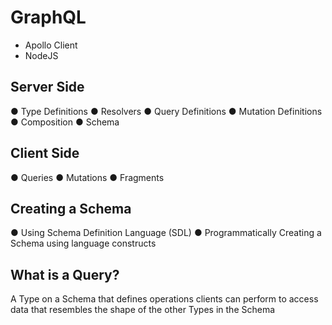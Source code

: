 # GraphQL

- Apollo Client 
- NodeJS
  
  
## Server Side
● Type Definitions
● Resolvers
● Query Definitions
● Mutation Definitions
● Composition
● Schema
 
## Client Side
● Queries
● Mutations
● Fragments

## Creating a Schema
● Using Schema Definition Language (SDL)
● Programmatically Creating a Schema using language
constructs

## What is a Query?
A Type on a Schema that defines operations clients can
perform to access data that resembles the shape of the other
Types in the Schema
